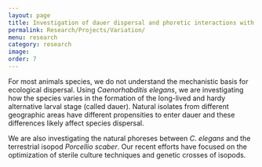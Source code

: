 ```yaml
---
layout: page
title: Investigation of dauer dispersal and phoretic interactions with terrestrial isopods
permalink: Research/Projects/Variation/
menu: research
category: research
image: 
order: 7
---
```


For most animals species, we do not understand the mechanistic basis for ecological dispersal. Using *Caenorhabditis elegans*, we are investigating how the species varies in the formation of the long-lived and hardy alternative larval stage (called dauer). Natural isolates from different geographic areas have different propensities to enter dauer and these differences likely affect species dispersal. 

We are also investigating the natural phoreses between *C. elegans* and the terrestrial isopod *Porcellio scaber*. Our recent efforts have focused on the optimization of sterile culture techniques and genetic crosses of isopods. 

